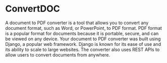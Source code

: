 # ConvertDOC
A document to PDF converter is a tool that allows you to convert any document format, such as Word, or PowerPoint, to PDF format.
PDF format is a popular format for documents because it is portable, secure, and can be viewed on any device. 
Your document to PDF converter was built using Django, a popular web framework.
Django is known for its ease of use and its ability to scale to large websites. 
The converter also uses REST APIs to allow users to convert documents from anywhere.
